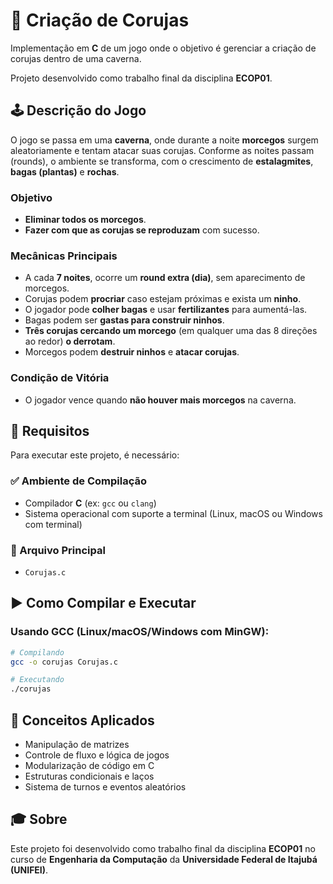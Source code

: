 # 🦉 Criação de Corujas

Implementação em **C** de um jogo onde o objetivo é gerenciar a criação de corujas dentro de uma caverna.

Projeto desenvolvido como trabalho final da disciplina **ECOP01**.

## 🕹 Descrição do Jogo

O jogo se passa em uma **caverna**, onde durante a noite **morcegos** surgem aleatoriamente e tentam atacar suas corujas. Conforme as noites passam (rounds), o ambiente se transforma, com o crescimento de **estalagmites**, **bagas (plantas)** e **rochas**.

### Objetivo

* **Eliminar todos os morcegos**.
* **Fazer com que as corujas se reproduzam** com sucesso.

### Mecânicas Principais

* A cada **7 noites**, ocorre um **round extra (dia)**, sem aparecimento de morcegos.
* Corujas podem **procriar** caso estejam próximas e exista um **ninho**.
* O jogador pode **colher bagas** e usar **fertilizantes** para aumentá-las.
* Bagas podem ser **gastas para construir ninhos**.
* **Três corujas cercando um morcego** (em qualquer uma das 8 direções ao redor) **o derrotam**.
* Morcegos podem **destruir ninhos** e **atacar corujas**.

### Condição de Vitória

* O jogador vence quando **não houver mais morcegos** na caverna.

## 🧾 Requisitos

Para executar este projeto, é necessário:

### ✅ Ambiente de Compilação

* Compilador **C** (ex: `gcc` ou `clang`)
* Sistema operacional com suporte a terminal (Linux, macOS ou Windows com terminal)

### 📁 Arquivo Principal

* `Corujas.c`

## ▶️ Como Compilar e Executar

### Usando GCC (Linux/macOS/Windows com MinGW):

```bash
# Compilando
gcc -o corujas Corujas.c

# Executando
./corujas
```

## 🧠 Conceitos Aplicados

* Manipulação de matrizes
* Controle de fluxo e lógica de jogos
* Modularização de código em C
* Estruturas condicionais e laços
* Sistema de turnos e eventos aleatórios

## 🎓 Sobre

Este projeto foi desenvolvido como trabalho final da disciplina **ECOP01** no curso de **Engenharia da Computação** da **Universidade Federal de Itajubá (UNIFEI)**.
